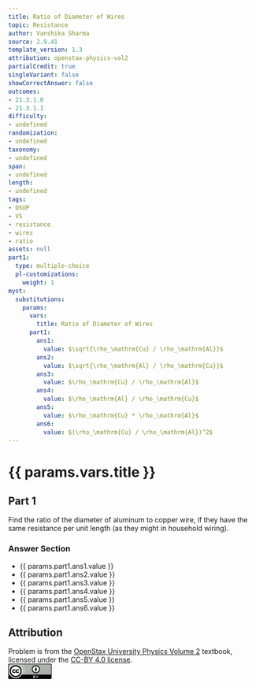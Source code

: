```yaml
---
title: Ratio of Diameter of Wires
topic: Resistance
author: Vanshika Sharma
source: 2.9.41
template_version: 1.3
attribution: openstax-physics-vol2
partialCredit: true
singleVariant: false
showCorrectAnswer: false
outcomes:
- 21.3.1.0
- 21.3.1.1
difficulty:
- undefined
randomization:
- undefined
taxonomy:
- undefined
span:
- undefined
length:
- undefined
tags:
- OSUP
- VS
- resistance
- wires
- ratio
assets: null
part1:
  type: multiple-choice
  pl-customizations:
    weight: 1
myst:
  substitutions:
    params:
      vars:
        title: Ratio of Diameter of Wires
      part1:
        ans1:
          value: $\sqrt{\rho_\mathrm{Cu} / \rho_\mathrm{Al}}$
        ans2:
          value: $\sqrt{\rho_\mathrm{Al} / \rho_\mathrm{Cu}}$
        ans3:
          value: $\rho_\mathrm{Cu} / \rho_\mathrm{Al}$
        ans4:
          value: $\rho_\mathrm{Al} / \rho_\mathrm{Cu}$
        ans5:
          value: $\rho_\mathrm{Cu} * \rho_\mathrm{Al}$
        ans6:
          value: $(\rho_\mathrm{Cu} / \rho_\mathrm{Al})^2$
---
```

# {{ params.vars.title }}

## Part 1

Find the ratio of the diameter of aluminum to copper wire, if they have the same resistance per unit length (as they might in household wiring).

### Answer Section

- {{ params.part1.ans1.value }}
- {{ params.part1.ans2.value }}
- {{ params.part1.ans3.value }}
- {{ params.part1.ans4.value }}
- {{ params.part1.ans5.value }}
- {{ params.part1.ans6.value }}

## Attribution

Problem is from the [OpenStax University Physics Volume 2](https://openstax.org/details/books/university-physics-volume-2) textbook, licensed under the [CC-BY 4.0 license](https://creativecommons.org/licenses/by/4.0/).<br>![Image representing the Creative Commons 4.0 BY license.](https://raw.githubusercontent.com/firasm/bits/master/by.png)